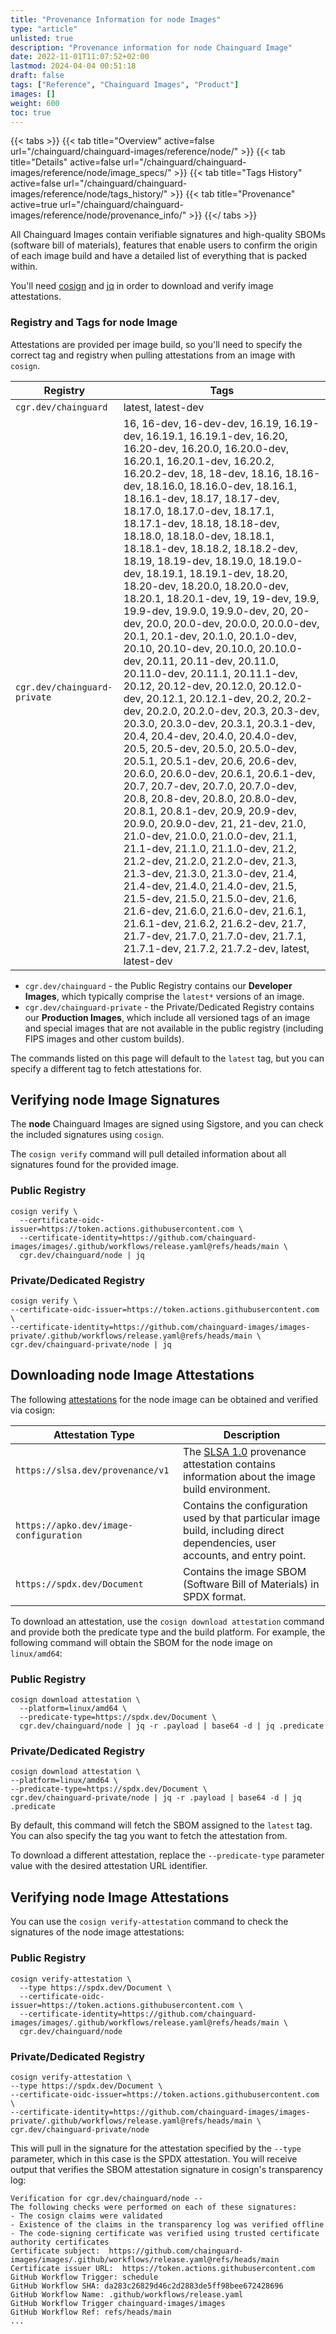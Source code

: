 ```yaml
---
title: "Provenance Information for node Images"
type: "article"
unlisted: true
description: "Provenance information for node Chainguard Image"
date: 2022-11-01T11:07:52+02:00
lastmod: 2024-04-04 00:51:18
draft: false
tags: ["Reference", "Chainguard Images", "Product"]
images: []
weight: 600
toc: true
---
```


{{< tabs >}}
{{< tab title="Overview" active=false url="/chainguard/chainguard-images/reference/node/" >}}
{{< tab title="Details" active=false url="/chainguard/chainguard-images/reference/node/image_specs/" >}}
{{< tab title="Tags History" active=false url="/chainguard/chainguard-images/reference/node/tags_history/" >}}
{{< tab title="Provenance" active=true url="/chainguard/chainguard-images/reference/node/provenance_info/" >}}
{{</ tabs >}}

All Chainguard Images contain verifiable signatures and high-quality SBOMs (software bill of materials), features that enable users to confirm the origin of each image build and have a detailed list of everything that is packed within.

You'll need [cosign](https://docs.sigstore.dev/cosign/overview/) and [jq](https://stedolan.github.io/jq/) in order to download and verify image attestations.

### Registry and Tags for node Image
Attestations are provided per image build, so you'll need to specify the correct tag and registry when pulling attestations from an image with `cosign`.

| Registry                     | Tags                                                                                                                                                                                                                                                                                                                                                                                                                                                                                                                                                                                                                                                                                                                                                                                                                                                                                                                                                                                                                                                                                                                                                                                                                                                                                                                                                                                                                                                                                                                                                                                                               |
|------------------------------|--------------------------------------------------------------------------------------------------------------------------------------------------------------------------------------------------------------------------------------------------------------------------------------------------------------------------------------------------------------------------------------------------------------------------------------------------------------------------------------------------------------------------------------------------------------------------------------------------------------------------------------------------------------------------------------------------------------------------------------------------------------------------------------------------------------------------------------------------------------------------------------------------------------------------------------------------------------------------------------------------------------------------------------------------------------------------------------------------------------------------------------------------------------------------------------------------------------------------------------------------------------------------------------------------------------------------------------------------------------------------------------------------------------------------------------------------------------------------------------------------------------------------------------------------------------------------------------------------------------------|
| `cgr.dev/chainguard`         | latest, latest-dev                                                                                                                                                                                                                                                                                                                                                                                                                                                                                                                                                                                                                                                                                                                                                                                                                                                                                                                                                                                                                                                                                                                                                                                                                                                                                                                                                                                                                                                                                                                                                                                                 |
| `cgr.dev/chainguard-private` | 16, 16-dev, 16-dev-dev, 16.19, 16.19-dev, 16.19.1, 16.19.1-dev, 16.20, 16.20-dev, 16.20.0, 16.20.0-dev, 16.20.1, 16.20.1-dev, 16.20.2, 16.20.2-dev, 18, 18-dev, 18.16, 18.16-dev, 18.16.0, 18.16.0-dev, 18.16.1, 18.16.1-dev, 18.17, 18.17-dev, 18.17.0, 18.17.0-dev, 18.17.1, 18.17.1-dev, 18.18, 18.18-dev, 18.18.0, 18.18.0-dev, 18.18.1, 18.18.1-dev, 18.18.2, 18.18.2-dev, 18.19, 18.19-dev, 18.19.0, 18.19.0-dev, 18.19.1, 18.19.1-dev, 18.20, 18.20-dev, 18.20.0, 18.20.0-dev, 18.20.1, 18.20.1-dev, 19, 19-dev, 19.9, 19.9-dev, 19.9.0, 19.9.0-dev, 20, 20-dev, 20.0, 20.0-dev, 20.0.0, 20.0.0-dev, 20.1, 20.1-dev, 20.1.0, 20.1.0-dev, 20.10, 20.10-dev, 20.10.0, 20.10.0-dev, 20.11, 20.11-dev, 20.11.0, 20.11.0-dev, 20.11.1, 20.11.1-dev, 20.12, 20.12-dev, 20.12.0, 20.12.0-dev, 20.12.1, 20.12.1-dev, 20.2, 20.2-dev, 20.2.0, 20.2.0-dev, 20.3, 20.3-dev, 20.3.0, 20.3.0-dev, 20.3.1, 20.3.1-dev, 20.4, 20.4-dev, 20.4.0, 20.4.0-dev, 20.5, 20.5-dev, 20.5.0, 20.5.0-dev, 20.5.1, 20.5.1-dev, 20.6, 20.6-dev, 20.6.0, 20.6.0-dev, 20.6.1, 20.6.1-dev, 20.7, 20.7-dev, 20.7.0, 20.7.0-dev, 20.8, 20.8-dev, 20.8.0, 20.8.0-dev, 20.8.1, 20.8.1-dev, 20.9, 20.9-dev, 20.9.0, 20.9.0-dev, 21, 21-dev, 21.0, 21.0-dev, 21.0.0, 21.0.0-dev, 21.1, 21.1-dev, 21.1.0, 21.1.0-dev, 21.2, 21.2-dev, 21.2.0, 21.2.0-dev, 21.3, 21.3-dev, 21.3.0, 21.3.0-dev, 21.4, 21.4-dev, 21.4.0, 21.4.0-dev, 21.5, 21.5-dev, 21.5.0, 21.5.0-dev, 21.6, 21.6-dev, 21.6.0, 21.6.0-dev, 21.6.1, 21.6.1-dev, 21.6.2, 21.6.2-dev, 21.7, 21.7-dev, 21.7.0, 21.7.0-dev, 21.7.1, 21.7.1-dev, 21.7.2, 21.7.2-dev, latest, latest-dev |


- `cgr.dev/chainguard` - the Public Registry contains our **Developer Images**, which typically comprise the `latest*` versions of an image.
- `cgr.dev/chainguard-private` - the Private/Dedicated Registry contains our **Production Images**, which include all versioned tags of an image and special images that are not available in the public registry (including FIPS images and other custom builds).

The commands listed on this page will default to the `latest` tag, but you can specify a different tag to fetch attestations for.

## Verifying node Image Signatures
The **node** Chainguard Images are signed using Sigstore, and you can check the included signatures using `cosign`.

The `cosign verify` command will pull detailed information about all signatures found for the provided image.

### Public Registry

```shell
cosign verify \
  --certificate-oidc-issuer=https://token.actions.githubusercontent.com \
  --certificate-identity=https://github.com/chainguard-images/images/.github/workflows/release.yaml@refs/heads/main \
  cgr.dev/chainguard/node | jq
```

### Private/Dedicated Registry

```shell
cosign verify \
--certificate-oidc-issuer=https://token.actions.githubusercontent.com \
--certificate-identity=https://github.com/chainguard-images/images-private/.github/workflows/release.yaml@refs/heads/main \
cgr.dev/chainguard-private/node | jq
```

## Downloading node Image Attestations

The following [attestations](https://slsa.dev/attestation-model) for the node image can be obtained and verified via cosign:

| Attestation Type | Description |
|----------------|-------------|
| `https://slsa.dev/provenance/v1` | The [SLSA 1.0](https://slsa.dev/spec/v1.0/provenance) provenance attestation contains information about the image build environment. |
| `https://apko.dev/image-configuration` | Contains the configuration used by that particular image build, including direct dependencies, user accounts, and entry point. |
| `https://spdx.dev/Document` | Contains the image SBOM (Software Bill of Materials) in SPDX format. |


To download an attestation, use the `cosign download attestation` command and provide both the predicate type and the build platform. For example, the following command will obtain the SBOM for the node image on `linux/amd64`:

### Public Registry

```shell
cosign download attestation \
  --platform=linux/amd64 \
  --predicate-type=https://spdx.dev/Document \
  cgr.dev/chainguard/node | jq -r .payload | base64 -d | jq .predicate
```

### Private/Dedicated Registry

```shell
cosign download attestation \
--platform=linux/amd64 \
--predicate-type=https://spdx.dev/Document \
cgr.dev/chainguard-private/node | jq -r .payload | base64 -d | jq .predicate
```

By default, this command will fetch the SBOM assigned to the `latest` tag. You can also specify the tag you want to fetch the attestation from.

To download a different attestation, replace the `--predicate-type` parameter value with the desired attestation URL identifier.

## Verifying node Image Attestations
You can use the `cosign verify-attestation` command to check the signatures of the node image attestations:

### Public Registry

```shell
cosign verify-attestation \
  --type https://spdx.dev/Document \
  --certificate-oidc-issuer=https://token.actions.githubusercontent.com \
  --certificate-identity=https://github.com/chainguard-images/images/.github/workflows/release.yaml@refs/heads/main \
  cgr.dev/chainguard/node
```

### Private/Dedicated Registry

```shell
cosign verify-attestation \
--type https://spdx.dev/Document \
--certificate-oidc-issuer=https://token.actions.githubusercontent.com \
--certificate-identity=https://github.com/chainguard-images/images-private/.github/workflows/release.yaml@refs/heads/main \
cgr.dev/chainguard-private/node
```

This will pull in the signature for the attestation specified by the `--type` parameter, which in this case is the SPDX attestation. You will receive output that verifies the SBOM attestation signature in cosign's transparency log:

```
Verification for cgr.dev/chainguard/node --
The following checks were performed on each of these signatures:
- The cosign claims were validated
- Existence of the claims in the transparency log was verified offline
- The code-signing certificate was verified using trusted certificate authority certificates
Certificate subject:  https://github.com/chainguard-images/images/.github/workflows/release.yaml@refs/heads/main
Certificate issuer URL:  https://token.actions.githubusercontent.com
GitHub Workflow Trigger: schedule
GitHub Workflow SHA: da283c26829d46c2d2883de5ff98bee672428696
GitHub Workflow Name: .github/workflows/release.yaml
GitHub Workflow Trigger chainguard-images/images
GitHub Workflow Ref: refs/heads/main
...
```
